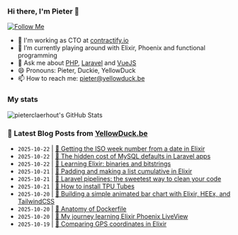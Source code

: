 ### Hi there, I'm Pieter 👋  
[![Follow Me](https://img.shields.io/github/followers/pieterclaerhout?label=Follow&style=social)](https://github.com/pieterclaerhout)

- 🏢 I'm working as CTO at [contractify.io](https://contractify.io)
- 🌱 I’m currently playing around with Elixir, Phoenix and functional programming
- 💬 Ask me about [PHP](https://php.net), [Laravel](http://laravel.com) and [VueJS](https://vuejs.org)
- 😄 Pronouns: Pieter, Duckie, YellowDuck
- 📫 How to reach me: pieter@yellowduck.be

### My stats

![pieterclaerhout's GitHub Stats](https://github-readme-stats.vercel.app/api?username=pieterclaerhout&show_icons=true&count_private=true&line_height=40)

### 📩 Latest Blog Posts from [YellowDuck.be](https://www.yellowduck.be/)
<!-- BLOG-POST-LIST:START -->
- `2025-10-22` | [🐥 Getting the ISO week number from a date in Elixir](https://www.yellowduck.be/posts/getting-the-iso-week-number-from-a-date-in-elixir)  
- `2025-10-22` | [🔗 The hidden cost of MySQL defaults in Laravel apps](https://www.yellowduck.be/posts/the-hidden-cost-of-mysql-defaults-in-laravel-apps)  
- `2025-10-22` | [🔗 Learning Elixir: binaries and bitstrings](https://www.yellowduck.be/posts/learning-elixir-binaries-and-bitstrings)  
- `2025-10-21` | [🐥 Padding and making a list cumulative in Elixir](https://www.yellowduck.be/posts/padding-and-making-a-list-cumulative-in-elixir)  
- `2025-10-21` | [🔗 Laravel pipelines: the sweetest way to clean your code](https://www.yellowduck.be/posts/laravel-pipelines-the-sweetest-way-to-clean-your-code)  
- `2025-10-21` | [🔗 How to install TPU Tubes](https://www.yellowduck.be/posts/how-to-install-tpu-tubes)  
- `2025-10-20` | [🐥 Building a simple animated bar chart with Elixir, HEEx, and TailwindCSS](https://www.yellowduck.be/posts/building-a-simple-animated-bar-chart-with-elixir-heex-and-tailwindcss)  
- `2025-10-20` | [🔗 Anatomy of Dockerfile](https://www.yellowduck.be/posts/anatomy-of-dockerfile)  
- `2025-10-20` | [🔗 My journey learning Elixir Phoenix LiveView](https://www.yellowduck.be/posts/my-journey-learning-elixir-phoenix-liveview)  
- `2025-10-19` | [🐥 Comparing GPS coordinates in Elixir](https://www.yellowduck.be/posts/comparing-gps-coordinates-in-elixir)  

<!-- BLOG-POST-LIST:END -->
